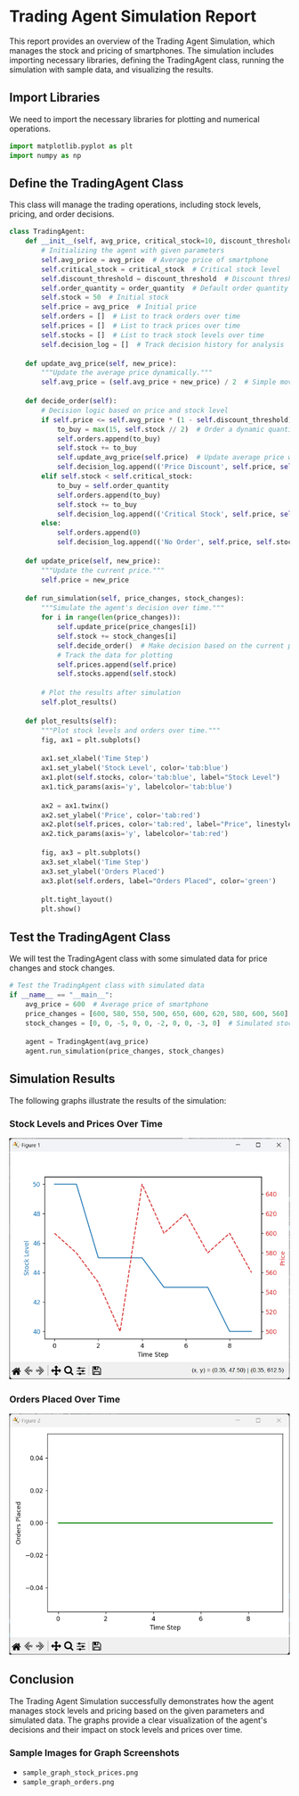 # Trading Agent Simulation Report

This report provides an overview of the Trading Agent Simulation, which manages the stock and pricing of smartphones. The simulation includes importing necessary libraries, defining the TradingAgent class, running the simulation with sample data, and visualizing the results.

## Import Libraries

We need to import the necessary libraries for plotting and numerical operations.

```python
import matplotlib.pyplot as plt
import numpy as np
```
## Define the TradingAgent Class

This class will manage the trading operations, including stock levels, pricing, and order decisions.

```python
class TradingAgent:
    def __init__(self, avg_price, critical_stock=10, discount_threshold=0.2, order_quantity=10):
        # Initializing the agent with given parameters
        self.avg_price = avg_price  # Average price of smartphone
        self.critical_stock = critical_stock  # Critical stock level
        self.discount_threshold = discount_threshold  # Discount threshold (20%)
        self.order_quantity = order_quantity  # Default order quantity if stock is low
        self.stock = 50  # Initial stock
        self.price = avg_price  # Initial price
        self.orders = []  # List to track orders over time
        self.prices = []  # List to track prices over time
        self.stocks = []  # List to track stock levels over time
        self.decision_log = []  # Track decision history for analysis

    def update_avg_price(self, new_price):
        """Update the average price dynamically."""
        self.avg_price = (self.avg_price + new_price) / 2  # Simple moving average

    def decide_order(self):
        # Decision logic based on price and stock level
        if self.price <= self.avg_price * (1 - self.discount_threshold) and self.stock >= self.critical_stock:
            to_buy = max(15, self.stock // 2)  # Order a dynamic quantity (min 15, or half stock)
            self.orders.append(to_buy)
            self.stock += to_buy
            self.update_avg_price(self.price)  # Update average price with the latest price
            self.decision_log.append(('Price Discount', self.price, self.stock, to_buy))
        elif self.stock < self.critical_stock:
            to_buy = self.order_quantity
            self.orders.append(to_buy)
            self.stock += to_buy
            self.decision_log.append(('Critical Stock', self.price, self.stock, to_buy))
        else:
            self.orders.append(0)
            self.decision_log.append(('No Order', self.price, self.stock, 0))

    def update_price(self, new_price):
        """Update the current price."""
        self.price = new_price

    def run_simulation(self, price_changes, stock_changes):
        """Simulate the agent's decision over time."""
        for i in range(len(price_changes)):
            self.update_price(price_changes[i])
            self.stock += stock_changes[i]
            self.decide_order()  # Make decision based on the current price and stock
            # Track the data for plotting
            self.prices.append(self.price)
            self.stocks.append(self.stock)

        # Plot the results after simulation
        self.plot_results()

    def plot_results(self):
        """Plot stock levels and orders over time."""
        fig, ax1 = plt.subplots()

        ax1.set_xlabel('Time Step')
        ax1.set_ylabel('Stock Level', color='tab:blue')
        ax1.plot(self.stocks, color='tab:blue', label="Stock Level")
        ax1.tick_params(axis='y', labelcolor='tab:blue')

        ax2 = ax1.twinx()
        ax2.set_ylabel('Price', color='tab:red')
        ax2.plot(self.prices, color='tab:red', label="Price", linestyle="--")
        ax2.tick_params(axis='y', labelcolor='tab:red')

        fig, ax3 = plt.subplots()
        ax3.set_xlabel('Time Step')
        ax3.set_ylabel('Orders Placed')
        ax3.plot(self.orders, label="Orders Placed", color='green')

        plt.tight_layout()
        plt.show()
```

## Test the TradingAgent Class

We will test the TradingAgent class with some simulated data for price changes and stock changes.

```python
# Test the TradingAgent class with simulated data
if __name__ == "__main__":
    avg_price = 600  # Average price of smartphone
    price_changes = [600, 580, 550, 500, 650, 600, 620, 580, 600, 560]  # Simulated price data
    stock_changes = [0, 0, -5, 0, 0, -2, 0, 0, -3, 0]  # Simulated stock changes

    agent = TradingAgent(avg_price)
    agent.run_simulation(price_changes, stock_changes)
```

## Simulation Results

The following graphs illustrate the results of the simulation:

### Stock Levels and Prices Over Time

![Stock Levels and Prices](sample_graph_stock_prices.png)

### Orders Placed Over Time

![Orders Placed](sample_graph_orders.png)

## Conclusion

The Trading Agent Simulation successfully demonstrates how the agent manages stock levels and pricing based on the given parameters and simulated data. The graphs provide a clear visualization of the agent's decisions and their impact on stock levels and prices over time.

### Sample Images for Graph Screenshots

- `sample_graph_stock_prices.png`
- `sample_graph_orders.png`
